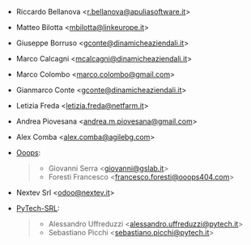- Riccardo Bellanova \<<r.bellanova@apuliasoftware.it>\>

- Matteo Bilotta \<<mbilotta@linkeurope.it>\>

- Giuseppe Borruso \<<gconte@dinamicheaziendali.it>\>

- Marco Calcagni \<<mcalcagni@dinamicheaziendali.it>\>

- Marco Colombo \<<marco.colombo@gmail.com>\>

- Gianmarco Conte \<<gconte@dinamicheaziendali.it>\>

- Letizia Freda \<<letizia.freda@netfarm.it>\>

- Andrea Piovesana \<<andrea.m.piovesana@gmail.com>\>

- Alex Comba \<<alex.comba@agilebg.com>\>

- [Ooops](https://www.ooops404.com):

  > - Giovanni Serra \<<giovanni@gslab.it>\>
  > - Foresti Francesco \<<francesco.foresti@ooops404.com>\>

- Nextev Srl \<<odoo@nextev.it>\>

- [PyTech-SRL](https://www.pytech.it):

  > - Alessandro Uffreduzzi \<<alessandro.uffreduzzi@pytech.it>\>
  > - Sebastiano Picchi \<<sebastiano.picchi@pytech.it>\>
